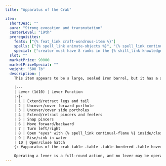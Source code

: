 ```yaml
---
title: "Apparatus of the Crab"

item:
  shortDesc: ""
  aura: "Strong evocation and transmutation"
  casterLevel: "19th"
  prerequisites:
    feats: ["{% feat_link craft-wondrous-item %}"]
    spells: ["{% spell_link animate-objects %}", "{% spell_link continual-flame %}"]
    special: ["creator must have 8 ranks in the {% skill_link knowledge 'Knowledge (Architecture and Engineering)' %} skill"]
  slot: ""
  marketPrice: 90000
  marketPriceSpecial: ""
  weight: "500 lb"
  description: |
    This item appears to be a large, sealed iron barrel, but it has a secret catch (Search DC 20 to locate) that opens a hatch in one end. Anyone who crawls inside finds ten (unlabeled) levers: The device has the following characteristics: hp 200; hardness 15; Spd 20 ft., swim 20 ft.; AC 20 (-1 size, +11 natural); Atk +12 melee (2d8, 2 pincers).

    |---
    | Lever (1d10) | Lever Function
    |-|-
    | 1 | Extend/retract legs and tail
    | 2 | Uncover/cover forward porthole
    | 3 | Uncover/cover side portholes
    | 4 | Extend/retract pincers and feelers
    | 5 | Snap pincers
    | 6 | Move forward/backward
    | 7 | Turn left/right
    | 8 | Open "eyes" with {% spell_link continual-flame %} inside/close "eyes"
    | 9 | Rise/sink in water
    | 10 | Open/close hatch
    {: #apparatus-of-the-crab-table .table .table-bordered .table-hover .table-striped data-caption="Table: Apparatus of the Crab Levers" }

    Operating a lever is a full-round action, and no lever may be operated more than once per round. However, since two Medium characters can fit inside, the apparatus can move and attack in the same round. The device can function in water up to 900 feet deep. It holds enough air for a crew of two to survive 1d4+1 hours (twice as long for a single occupant). When activated, the apparatus looks something like a giant lobster.
---
```

